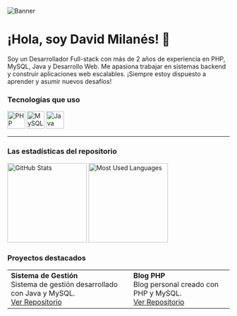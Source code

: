 ![Banner](https://github.com/Milan3s/foto-banner/raw/main/1711561714543.jpg)

# ¡Hola, soy David Milanés! 👋

Soy un Desarrollador Full-stack con más de 2 años de experiencia en PHP, MySQL, Java y Desarrollo Web. Me apasiona trabajar en sistemas backend y construir aplicaciones web escalables. ¡Siempre estoy dispuesto a aprender y asumir nuevos desafíos!

### Tecnologías que uso
<p align="left">
  <img src="https://img.shields.io/badge/-PHP-777BB4?style=for-the-badge&logo=php&logoColor=white&logoWidth=40" alt="PHP" height="40" width="40">
  <img src="https://img.shields.io/badge/-MySQL-4479A1?style=for-the-badge&logo=mysql&logoColor=white&logoWidth=40" alt="MySQL" height="40" width="40">
  <img src="https://img.shields.io/badge/-Java-007396?style=for-the-badge&logo=java&logoColor=white&logoWidth=40" alt="Java" height="40" width="40">
  <!-- Agrega más tecnologías de la misma manera -->
</p>

---

### Las estadísticas del repositorio

<p align="left">
  <img src="https://github-readme-stats.vercel.app/api?username=your-username&show_icons=true&theme=radical" alt="GitHub Stats" height="180">
  <img src="https://github-readme-stats.vercel.app/api/top-langs/?username=your-username&layout=compact&theme=radical" alt="Most Used Languages" height="180">
</p>


### Proyectos destacados
<table>
  <tr>
    <td align="left">
      <strong>Sistema de Gestión</strong><br>
      Sistema de gestión desarrollado con Java y MySQL.<br>
      <a href="https://github.com/username/sistema-gestion">Ver Repositorio</a>
    </td>
    <td align="left">
      <strong>Blog PHP</strong><br>
      Blog personal creado con PHP y MySQL.<br>
      <a href="https://github.com/username/blog-php">Ver Repositorio</a>
    </td>
  </tr>
</table>
